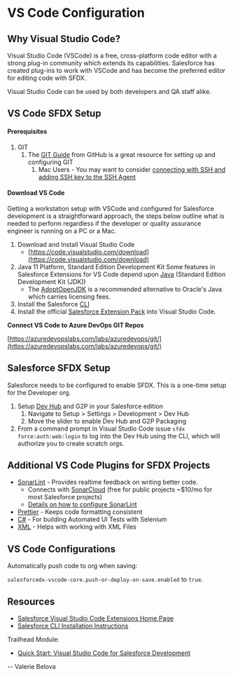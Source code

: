 # VS Code Configuration

## Why Visual Studio Code?

Visual Studio Code \(VSCode\) is a free, cross-platform code editor with a strong plug-in community which extends its capabilities. Salesforce has created plug-ins to work with VSCode and has become the preferred editor for editing code with SFDX.

Visual Studio Code can be used by both developers and QA staff alike.

## VS Code SFDX Setup

#### Prerequisites

1. GIT
   1. The [GIT Guide](https://help.github.com/en/github/getting-started-with-github/set-up-git#setting-up-git) from GitHub is a great resource for setting up and configuring GIT
      1. Mac Users - You may want to consider [connecting with SSH and adding SSH key to the SSH Agent](https://help.github.com/en/github/authenticating-to-github/generating-a-new-ssh-key-and-adding-it-to-the-ssh-agent)

#### Download VS Code

Getting a workstation setup with VSCode and configured for Salesforce development is a straightforward approach, the steps below outline what is needed to perform regardless if the developer or quality assurance engineer is running on a PC or a Mac.

1. Download and Install Visual Studio Code
   * [https://code.visualstudio.com/download](https://code.visualstudio.com/download)
2. Java 11 Platform, Standard Edition Development Kit Some features in Salesforce Extensions for VS Code depend upon [Java](https://forcedotcom.github.io/salesforcedx-vscode/articles/getting-started/java-setup) \(Standard Edition Development Kit \(JDK\)\) 
   * The [AdoptOpenJDK](https://developer.salesforce.com/tools/vscode/en/getting-started/java-setup/#adoptopenjdk) is a recommended alternative to Oracle's Java which carries licensing fees.
3. Install the Salesforce [CLI](https://developer.salesforce.com/tools/sfdxcli)
4. Install the official [Salesforce Extension Pack](https://marketplace.visualstudio.com/items?itemName=salesforce.salesforcedx-vscode#overview) into Visual Studio Code.

**Connect VS Code to Azure DevOps GIT Repos** 

[https://azuredevopslabs.com/labs/azuredevops/git/](https://azuredevopslabs.com/labs/azuredevops/git/)

## Salesforce SFDX Setup

Salesforce needs to be configured to enable SFDX. This is a one-time setup for the Developer org.

1. Setup [Dev Hub](https://developer.salesforce.com/docs/atlas.en-us.216.0.sfdx_setup.meta/sfdx_setup/sfdx_setup_enable_devhub.htm) and G2P in your Salesforce edition
   1. Navigate to Setup &gt; Settings &gt; Development &gt; Dev Hub
   2. Move the slider to enable Dev Hub and G2P Packaging
2. From a command prompt in Visual Studio Code issue `sfdx force:auth:web:login` to log into the Dev Hub using the CLI, which will authorize you to create scratch orgs.

## Additional VS Code Plugins for SFDX Projects

* [SonarLint](https://marketplace.visualstudio.com/items?itemName=SonarSource.sonarlint-vscode) - Provides realtime feedback on writing better code. 
  * Connects with [SonarCloud](https://sonarcloud.io/) \(free for public projects ~$10/mo for most Salesforce projects\)
  * [Details on how to configure SonarLint](../extras/sonarcloud-sonarlint.md#sonarlint-installation-guide)
* [Prettier](https://marketplace.visualstudio.com/items?itemName=esbenp.prettier-vscode)  - Keeps code formatting consistent
* [C\#](https://marketplace.visualstudio.com/items?itemName=ms-vscode.csharp) - For building Automated UI Tests with Selenium
* [XML](https://marketplace.visualstudio.com/items?itemName=redhat.vscode-xml) - Helps with working with XML Files

## VS Code Configurations

Automatically push code to org when saving:

`salesforcedx-vscode-core.push-or-deploy-on-save.enabled` to `true`.

## Resources

* [Salesforce Visual Studio Code Extensions Home Page](https://developer.salesforce.com/tools/extension_vscode)
* [Salesforce CLI Installation Instructions](https://developer.salesforce.com/docs/atlas.en-us.sfdx_setup.meta/sfdx_setup/sfdx_setup_install_cli.htm#sfdx_setup_install_cli)

Trailhead Module:

* [Quick Start: Visual Studio Code for Salesforce Development](https://trailhead.salesforce.com/content/learn/projects/quickstart-vscode-salesforce)

-- Valerie Belova  


